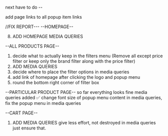 next have to do -- 
<!-- in particular product page
fix the top popup links, 

create cart/bag page
implement cart logic
create wishlist page

download more shoe pics
(
    air max
    air jordan
    vomero
    hippie
    blazer
    dunk
    jumpman
    pegasus trail
)
copy paste all products files -->


add page links to all popup item links


//FIX REPORT---
--HOMEPAGE--
<!-- 1. display images slider shows over after clicking popup menu -->
<!-- 2. adding links in 'explore' button of corresponding img slider pics -->
<!-- 3. in part 3 image cards, add img and link of each actual product
4. add link of all product page in 'explore more' button 
5. forward to all product page after clicking in pick your style button
6. same, add img and link of each actual product
7. change the p tag 'style yourself with our stuff' to something professional -->
8. ADD HOMEPAGE MEDIA QUERIES

--ALL PRODUCTS PAGE--
1. decide what to actually keep in the filters menu (Remove all except price filter or keep only the brand filter along with the price filter)
2. ADD MEDIA QUERIES
3. decide where to place the filter options in media queries
4. add link of homepage after clicking the logo and popup menu
5. round the bottom right corner of filter box

--PARTICULAR PRODUCT PAGE--
so far everything looks fine
media queries added ✅
change font size of popup menu content in media queries, fix the popup menu in media queries

--CART PAGE--
1. ADD MEDIA QUERIES
give less effort, not destroyed in media queries just ensure that. 